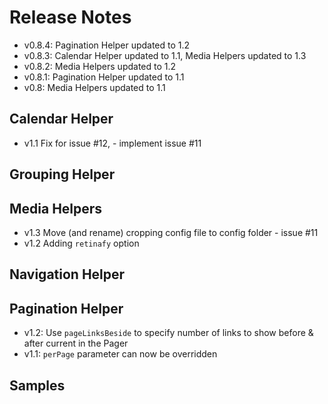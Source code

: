 # Release Notes

* v0.8.4: Pagination Helper updated to 1.2
* v0.8.3: Calendar Helper updated to 1.1, Media Helpers updated to 1.3
* v0.8.2: Media Helpers updated to 1.2
* v0.8.1: Pagination Helper updated to 1.1
* v0.8: Media Helpers updated to 1.1

## Calendar Helper

* v1.1 Fix for issue #12, - implement issue #11

## Grouping Helper

## Media Helpers

* v1.3 Move (and rename) cropping config file to config folder - issue #11
* v1.2 Adding `retinafy` option

## Navigation Helper

## Pagination Helper

* v1.2: Use `pageLinksBeside` to specify number of links to show before & after current in the Pager
* v1.1: `perPage` parameter can now be overridden


## Samples